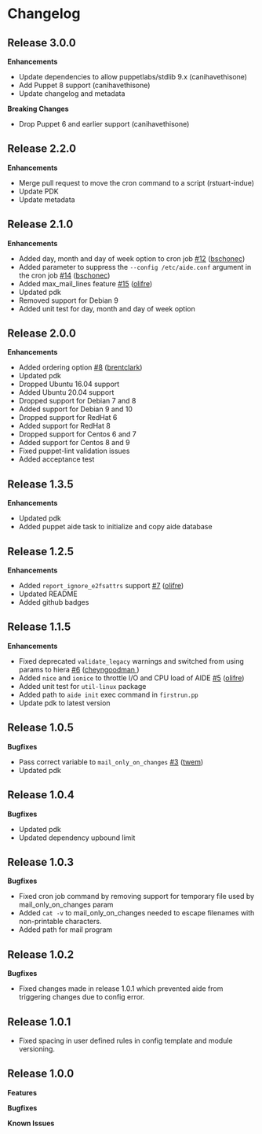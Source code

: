 # Changelog

## Release 3.0.0

**Enhancements**

* Update dependencies to allow puppetlabs/stdlib 9.x (canihavethisone)
* Add Puppet 8 support (canihavethisone)
* Update changelog and metadata

**Breaking Changes**
* Drop Puppet 6 and earlier support (canihavethisone)

## Release 2.2.0

**Enhancements**

* Merge pull request to move the cron command to a script (rstuart-indue)
* Update PDK
* Update metadata

## Release 2.1.0

**Enhancements**

* Added day, month and day of week option to cron job [#12](https://github.com/indiana-university/puppet-aide/pull/12) ([bschonec](https://github.com/bschonec))
* Added parameter to suppress the `--config /etc/aide.conf` argument in the cron job [#14](https://github.com/indiana-university/puppet-aide/pull/14) ([bschonec](https://github.com/bschonec))
* Added max_mail_lines feature [#15](https://github.com/indiana-university/puppet-aide/pull/15) ([olifre](https://github.com/olifre))
* Updated pdk
* Removed support for Debian 9
* Added unit test for day, month and day of week option


## Release 2.0.0

**Enhancements**

* Added ordering option [#8](https://github.com/indiana-university/puppet-aide/pull/8) ([brentclark](https://github.com/brentclark))
* Updated pdk
* Dropped Ubuntu 16.04 support
* Added Ubuntu 20.04 support
* Dropped support for Debian 7 and 8
* Added support for Debian 9 and 10
* Dropped support for RedHat 6
* Added support for RedHat 8
* Dropped support for Centos 6 and 7
* Added support for Centos 8 and 9
* Fixed puppet-lint validation issues
* Added acceptance test

## Release 1.3.5

**Enhancements**

* Updated pdk
* Added puppet aide task to initialize and copy aide database

## Release 1.2.5

**Enhancements**

* Added `report_ignore_e2fsattrs` support [#7](https://github.com/indiana-university/puppet-aide/pull/7) ([olifre](https://github.com/olifre))
* Updated README
* Added github badges

## Release 1.1.5

**Enhancements**

* Fixed deprecated `validate_legacy` warnings and switched from using params to hiera [#6](https://github.com/indiana-university/puppet-aide/pull/6) ([cheyngoodman ](https://github.com/cheyngoodman))
* Added `nice` and `ionice` to throttle I/O and CPU load of AIDE  [#5](https://github.com/indiana-university/puppet-aide/pull/7) ([olifre](https://github.com/olifre))
* Added unit test for `util-linux` package
* Added path to `aide init` exec command in `firstrun.pp`
* Update pdk to latest version

## Release 1.0.5

**Bugfixes**

* Pass correct variable to `mail_only_on_changes` [#3](https://github.com/indiana-university/puppet-aide/pull/3) ([twem](https://github.com/twem))
* Updated pdk

## Release 1.0.4

**Bugfixes**

* Updated pdk
* Updated dependency upbound limit


## Release 1.0.3

**Bugfixes**

* Fixed cron job command by removing support for temporary file used by mail_only_on_changes param
* Added `cat -v` to mail_only_on_changes needed to escape filenames with non-printable characters.
* Added path for mail program

## Release 1.0.2

**Bugfixes**

* Fixed changes made in release 1.0.1 which prevented aide from triggering changes due to config error.

## Release 1.0.1

* Fixed spacing in user defined rules in config template and module versioning.

## Release 1.0.0

**Features**

**Bugfixes**

**Known Issues**
